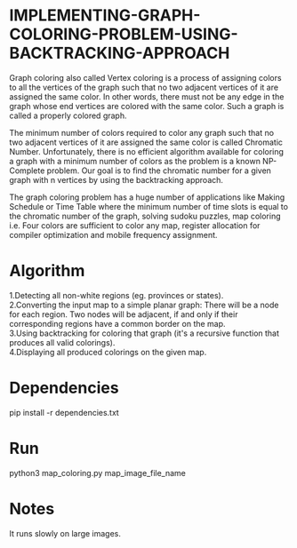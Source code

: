 # IMPLEMENTING-GRAPH-COLORING-PROBLEM-USING-BACKTRACKING-APPROACH
Graph coloring also called Vertex coloring is a process of assigning colors to all the vertices of the graph such that no two adjacent vertices of it are assigned the same color. In other words, there must not be any edge in the graph whose end vertices are colored with the same color. Such a graph is called a properly colored graph. 

The minimum number of colors required to color any graph such that no two adjacent vertices of it are assigned the same color is called Chromatic Number. Unfortunately, there is no efficient algorithm available for coloring a graph with a minimum number of colors as the problem is a known NP-Complete problem. Our goal is to find the chromatic number for a given graph with n vertices by using the backtracking approach.

The graph coloring problem has a huge number of applications like Making Schedule or Time Table where the minimum number of time slots is equal to the chromatic number of the graph, solving sudoku puzzles, map coloring i.e. Four colors are sufficient to color any map, register allocation for compiler optimization and mobile frequency assignment.

# Algorithm
1.Detecting all non-white regions (eg. provinces or states).\
2.Converting the input map to a simple planar graph: There will be a node for each region. Two nodes will be adjacent, if and only if their corresponding regions have a common border on the map.\
3.Using backtracking for coloring that graph (it's a recursive function that produces all valid colorings).\
4.Displaying all produced colorings on the given map.

# Dependencies
pip install -r dependencies.txt

# Run
python3 map_coloring.py map_image_file_name

# Notes
It runs slowly on large images.
